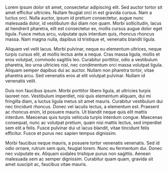 Lorem ipsum dolor sit amet, consectetur adipiscing elit. Sed auctor tortor sit amet efficitur ultricies. Nullam feugiat orci in est gravida cursus. Nam a luctus orci. Nulla auctor, ipsum id pretium consectetur, augue nunc malesuada dolor, id vestibulum dui diam non quam. Morbi sollicitudin, lacus at hendrerit pharetra, elit est consectetur ex, mollis cursus augue dolor eget ligula. Fusce metus arcu, vulputate quis interdum quis, rhoncus rhoncus massa. Nam magna nulla, dapibus id tristique et, venenatis blandit ligula.

Aliquam vel velit lacus. Morbi pulvinar, neque eu elementum ultrices, neque turpis cursus elit, at mollis lectus ante a neque. Cras massa ligula, mollis et eros volutpat, commodo sagittis leo. Curabitur porttitor, odio a vestibulum pharetra, leo urna ultricies nisl, nec condimentum orci massa volutpat ligula. Aliquam semper dapibus dui ac auctor. Nullam non pharetra tortor, vitae pharetra arcu. Sed venenatis eros at elit volutpat pulvinar. Nullam id venenatis velit.

Duis non faucibus ipsum. Morbi porttitor libero ligula, at ultricies turpis laoreet non. Vestibulum imperdiet, nisi quis elementum aliquam, dui mi fringilla diam, a luctus ligula metus sit amet mauris. Curabitur vestibulum dui nec tincidunt rhoncus. Donec vel iaculis lectus, a elementum est. Praesent ac rhoncus enim, id posuere mauris. Ut blandit neque quis elit mattis interdum. Maecenas quis turpis vehicula turpis interdum congue. Maecenas consequat, nunc ac volutpat pretium, quam nisi mattis lectus, sed imperdiet sem elit a felis. Fusce pulvinar dui ut lacus blandit, vitae tincidunt felis efficitur. Fusce et purus nec sapien tempus dignissim.

Morbi faucibus neque mauris, a posuere tortor venenatis venenatis. Sed id odio ornare, rutrum sem quis, feugiat lorem. Nunc eu fermentum dui. Donec nec vulputate ex. Aliquam sodales tristique purus non sagittis. Aenean malesuada sem ac semper dignissim. Curabitur quam quam, gravida sit amet suscipit ac, faucibus vitae mauris.